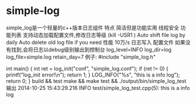 # simple-log
simple_log是一个轻量的c++版本日志组件
特点
简洁但是功能实用
线程安全
功能列表
支持动态加载配置文件,修改日志等级 (kill -USR1 )
Auto shift file log by daily
Auto delete old log file if you need
性能
10万/s 日志写入
配置文件
如果没有找到,会将日志以debug级别输出到控制台
 log_level=INFO
 log_dir=log
 log_file=simple.log
 retain_day=7
例子:
#include "simple_log.h"

int main() {
    int ret = log_init("conf", "simple_log.conf");
    if (ret != 0) {
    	printf("log_init error!\n");
        return 1;
    }
    LOG_INFO("%s", "this is a info log");
    return 0;
}
build && test
 make && make test && ./output/bin/simple_log_test
输出
 2014-10-25 15:43:29.216 INFO test/simple_log_test.cpp(5): this is a info log
